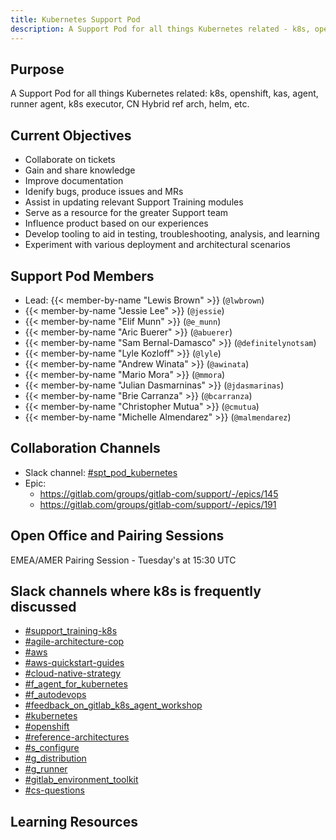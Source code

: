 ```yaml
---
title: Kubernetes Support Pod
description: A Support Pod for all things Kubernetes related - k8s, openshift, kas, agent, runner agent, k8s executor, CN Hybrid ref arch, helm, etc.
---
```


## Purpose

A Support Pod for all things Kubernetes related: k8s, openshift, kas, agent, runner agent, k8s executor, CN Hybrid ref arch, helm, etc.

## Current Objectives

- Collaborate on tickets
- Gain and share knowledge
- Improve documentation
- Idenify bugs, produce issues and MRs
- Assist in updating relevant Support Training modules
- Serve as a resource for the greater Support team
- Influence product based on our experiences
- Develop tooling to aid in testing, troubleshooting, analysis, and learning
- Experiment with various deployment and architectural scenarios

## Support Pod Members

- Lead: {{< member-by-name "Lewis Brown" >}} (`@lwbrown`)
- {{< member-by-name "Jessie Lee" >}} (`@jessie`)
- {{< member-by-name "Elif Munn" >}} (`@e_munn`)
- {{< member-by-name "Aric Buerer" >}} (`@abuerer`)
- {{< member-by-name "Sam Bernal-Damasco" >}} (`@definitelynotsam`)
- {{< member-by-name "Lyle Kozloff" >}} (`@lyle`)
- {{< member-by-name "Andrew Winata" >}} (`@awinata`)
- {{< member-by-name "Mario Mora" >}} (`@mmora`)
- {{< member-by-name "Julian Dasmarninas" >}} (`@jdasmarinas`)
- {{< member-by-name "Brie Carranza" >}} (`@bcarranza`)
- {{< member-by-name "Christopher Mutua" >}} (`@cmutua`)
- {{< member-by-name "Michelle Almendarez" >}} (`@malmendarez`)

## Collaboration Channels

- Slack channel: [#spt_pod_kubernetes](https://gitlab.slack.com/archives/C03U2N3180K/)
- Epic:
  - https://gitlab.com/groups/gitlab-com/support/-/epics/145
  - https://gitlab.com/groups/gitlab-com/support/-/epics/191

## Open Office and Pairing Sessions

EMEA/AMER Pairing Session - Tuesday's at 15:30 UTC

## Slack channels where k8s is frequently discussed

- [#support_training-k8s](https://app.slack.com/client/T02592416/CRN64045C/rimeto_profile/UPW2KHFMX)
- [#agile-architecture-cop](https://app.slack.com/client/T02592416/C03MAD5051U/rimeto_profile/UPW2KHFMX)
- [#aws](https://app.slack.com/client/T02592416/C4G408ZQ8/rimeto_profile/UPW2KHFMX)
- [#aws-quickstart-guides](https://app.slack.com/client/T02592416/C01MNKBTLDR/rimeto_profile/UPW2KHFMX)
- [#cloud-native-strategy](https://app.slack.com/client/T02592416/C02SX56SSKE/rimeto_profile/UPW2KHFMX)
- [#f_agent_for_kubernetes](https://app.slack.com/client/T02592416/C015U1TKV4M/thread/C015U1TKV4M-1660940872.562939)
- [#f_autodevops](https://app.slack.com/client/T02592416/CAP6K884U/thread/C015U1TKV4M-1660940872.562939)
- [#feedback_on_gitlab_k8s_agent_workshop](https://app.slack.com/client/T02592416/C035DVBAP27/thread/C015U1TKV4M-1660940872.562939)
- [#kubernetes](https://app.slack.com/client/T02592416/C3UCHUA76/thread/C015U1TKV4M-1660940872.562939)
- [#openshift](https://app.slack.com/client/T02592416/CJ74CL3L4/thread/C015U1TKV4M-1660940872.562939)
- [#reference-architectures](https://app.slack.com/client/T02592416/C015V8PDUSW/thread/C015U1TKV4M-1660940872.562939)
- [#s_configure](https://app.slack.com/client/T02592416/CB07X8AQ3/thread/C015U1TKV4M-1660940872.562939)
- [#g_distribution](https://app.slack.com/client/T02592416/C1FCTU4BE/thread/C015U1TKV4M-1660940872.562939)
- [#g_runner](https://app.slack.com/client/T02592416/CBQ76ND6W/thread/C015U1TKV4M-1660940872.562939)
- [#gitlab_environment_toolkit](https://app.slack.com/client/T02592416/C01DE8TA545/thread/C015U1TKV4M-1660940872.562939)
- [#cs-questions](https://app.slack.com/client/T02592416/CR5JLJEEM/thread/C015U1TKV4M-1660940872.562939)

## Learning Resources
